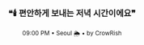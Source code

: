<div align="center">

<br>

<h3>❝🕯️ 편안하게 보내는 저녁 시간이에요❞</h3>

<sub>09:00 PM • Seoul 🌦️ • by CrowRish</sub>

<br>

</div>